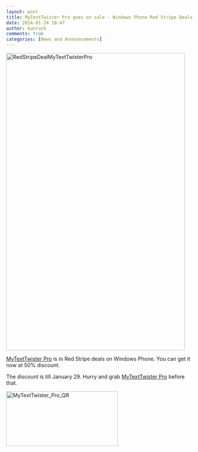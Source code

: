 ```yaml
---
layout: post
title: MyTextTwister Pro goes on sale - Windows Phone Red Stripe Deals
date: 2014-01-24 18:47
author: kunruch
comments: true
categories: [News and Announcements]
---
```

<a href="http://kunruchcreations.com/wp-content/uploads/2014/01/RedStripeDealMyTextTwisterPro.jpg"><img class="aligncenter size-full wp-image-1473" alt="RedStripeDealMyTextTwisterPro" src="http://kunruchcreations.com/wp-content/uploads/2014/01/RedStripeDealMyTextTwisterPro.jpg" width="480" height="800" /></a>

<a href="http://apps.kunruchcreations.com/mytexttwister/" target="_blank">MyTextTwister Pro</a> is in Red Stripe deals on Windows Phone. You can get it now at 50% discount.

The discount is till January 29. Hurry and grab <a href="http://apps.kunruchcreations.com/mytexttwister/" target="_blank">MyTextTwister Pro</a> before that.

<a href="http://kunruchcreations.com/wp-content/uploads/2014/01/MyTextTwister_Pro_QR.png"><img class="aligncenter size-medium wp-image-1475" alt="MyTextTwister_Pro_QR" src="http://kunruchcreations.com/wp-content/uploads/2014/01/MyTextTwister_Pro_QR.png" width="300" height="147" /></a>
